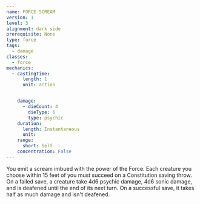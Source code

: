 ```yaml
---
name: FORCE SCREAM
version: 1
level: 3
alignment: dark side
prerequisite: None
type: force
tags:
  - damage
classes:
  - force
mechanics:
  - castingTime:
      length: 1
      unit: action


    damage:
      - dieCount: 4
        dieType: 6
        type: psychic
    duration:
      length: Instantaneous
      unit: 
    range:
      short: Self
    concentration: False
---
```

You emit a scream imbued with the power of the
Force. Each creature you choose within 15 feet of you
must succeed on a Constitution saving throw. On a
failed save, a creature take 4d6 psychic damage, 4d6
sonic damage, and is deafened until the end of its next
turn. On a successful save, it takes half as much
damage and isn't deafened.

    
